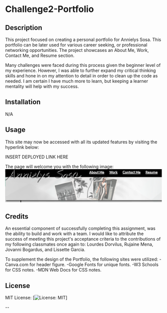 # Challenge2-Portfolio

## Description

This project focused on creating a personal portfolio for Annielys Sosa. This portfolio can be later used for various career seeking, or professional networking opportunities. The project showcases an About Me, Work, Contact Me, and Resume section. 

Many challenges were faced during this process given the beginner level of my experience. However, I was able to further expand my critical thinking skills and hone in on my attention to detail in order to clean up the code as needed. I am certain I have much more to learn, but keeping a learner mentality will help with my success. 

## Installation

N/A

## Usage

This site may now be accessed with all its updated features by visiting the hyperlink below: 

INSERT DEPLOYED LINK HERE 

The page will welcome you with the following image:
<img src="./images/README%20Screenshot.png" alt="README screenshot">

## Credits

An essential component of successfully completing this assignment, was the ability to build and work with a team. I would like to attribute the success of meeting this project's acceptance criteria to the contributions of my following classmates once again to: Lourdes Dorvilus, Rujaine Mena, Jovanni Bogardus, and Lissette Garcia.
 
To supplement the design of the Portfolio, the following sites were utilized:
-Canva.com for header figure. 
-Google Fonts for unique fonts.
-W3 Schools for CSS notes.
-MDN Web Docs for CSS notes.

## License

MIT License: [![License: MIT](https://img.shields.io/badge/License-MIT-yellow.svg)]


--